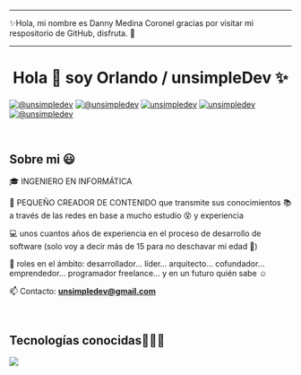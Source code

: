 

 <hr></hr>
 ✨Hola, mi nombre es Danny Medina Coronel
gracias por visitar mi respositorio de GitHub, disfruta. 👋

---

<h1 align="center">Hola 👋 soy Orlando / unsimpleDev ✨ </h1>

<p align="izquierda">
  <a href="https://www.youtube.com/@unsimpledev" target="blank"><img align="center" src="https://img.shields.io/badge/YouTube-FF0000? estilo=para-la-insignia&logo=youtube&logoColor=blanco" alt="@unsimpledev" /></a>
<a href="https://www.tiktok.com/@unsimpledev" target="blank"><img align="center" src="https://img.shields.io/badge/TikTok-000000? estilo=para-la-insignia&logo=tiktok&logoColor=blanco" alt="@unsimpledev" /></a>
<a href="https://linkedin.com/in/unsimpledev" target="blank"><img align="center" src="https://img.shields.io/badge/LinkedIn-0077B5?style =para-la-insignia&logo=linkedin&logoColor=blanco" alt="unsimpledev"/></a>
<a href="https://fb.com/unsimpledev" target="blank"><img align="center" src="https://img.shields.io/badge/Facebook-1877F2?style=for -la-insignia&logo=facebook&logoColor=blanco" alt="unsimpledev" /></a>
<a href = "mailto:unsimpledev@gmail.com" target="blank"><img align="center" src="https://img.shields.io/badge/Gmail-D14836?style=for-the -badge&logo=gmail&logoColor=blanco" alt="@unsimpledev" /></a>
  </p>
<br>
<h2>Sobre mi 😃</h2>
<!--Inicio de introducción-->

<p align="izquierda">
🎓 INGENIERO EN INFORMÁTICA

🎥 PEQUEÑO CREADOR DE CONTENIDO que transmite sus conocimientos 📚 a través de las redes en base a mucho estudio 😵 y experiencia

💻 unos cuantos años de experiencia en el proceso de desarrollo de software (solo voy a decir más de 15 para no deschavar mi edad 🙈)

📝 roles en el ámbito: desarrollador... líder... arquitecto... cofundador... emprendedor... programador freelance... y en un futuro quién sabe ☺️

📫 Contacto: **unsimpledev@gmail.com**
<!--Fin de la introducción-->
  </p>
<br>

<h2 >Tecnologías conocidas👨🏻‍💻</h2>
<!--iconos de pila tecnológica-->
<p align="izquierda">
  <a href="https://skillicons.dev">
    <img src="https://skillicons.dev/icons?i=androidstudio,c,cs,cpp,java,php,dart,flutter,py,dotnet,css,html,js,nodejs,mysql,sqlite,firebase ,gtk,git,github,docker,materialui,cartero,eclipse,vscode,bash,linux,ai,ps&perline=12" />
  </a>
</p>
<br>
<!-------------------------->
<div id="proyectos">

